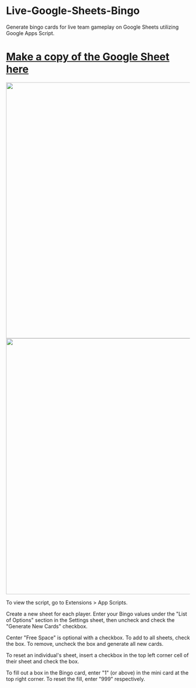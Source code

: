 # Live-Google-Sheets-Bingo
Generate bingo cards for live team gameplay on Google Sheets utilizing Google Apps Script.

# [Make a copy of the Google Sheet here](https://docs.google.com/spreadsheets/d/e/2PACX-1vTanMIVOxWKwWmTsulG8ZIWJa2VsDhK_zcu8ASPtRYKRLYCAJtvwjb-01kPpvQRKX7u-brE1sAc0GxX/pubhtml)



 <img src="https://raw.githubusercontent.com/sajadmh/Live-Google-Sheets-Bingo/main/settings.png" width="700">

<img src="https://raw.githubusercontent.com/sajadmh/Live-Google-Sheets-Bingo/main/bingocard.png" width="700">

To view the script, go to Extensions > App Scripts.

Create a new sheet for each player. Enter your Bingo values under the "List of Options" section in the Settings sheet, then uncheck and check the "Generate New Cards" checkbox.

Center "Free Space" is optional with a checkbox. To add to all sheets, check the box. To remove, uncheck the box and generate all new cards.

To reset an individual's sheet, insert a checkbox in the top left corner cell of their sheet and check the box.

To fill out a box in the Bingo card, enter "1" (or above) in the mini card at the top right corner. To reset the fill, enter "999" respectively.

